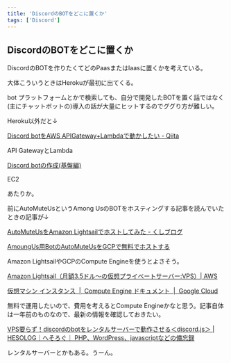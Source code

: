 ```yaml
---
title: 'DiscordのBOTをどこに置くか'
tags: ['Discord']
---
```


## DiscordのBOTをどこに置くか

DiscordのBOTを作りたくてどのPaasまたはIaasに置くかを考えている。

大体こういうときはHerokuが最初に出てくる。

bot プラットフォームとかで検索しても、自分で開発したBOTを置く話ではなく(主にチャットボットの)導入の話が大量にヒットするのでググり方が難しい。

Heroku以外だと↓

[Discord botをAWS APIGateway\+Lambdaで動かしたい \- Qiita](https://qiita.com/kyou5963/items/393be77b0c37d91b2b14)

API GatewayとLambda

[Discord botの作成\(基盤編\)](https://www.slideshare.net/ssuser68e7cd/discord-bot)

EC2

あたりか。

前にAutoMuteUsというAmong UsのBOTをホスティングする記事を読んでいたときの記事が↓

[AutoMuteUsをAmazon Lightsailでホストしてみた \- くしブログ](https://furukushi.hatenablog.jp/entry/2021/01/11/230000)

[AmoungUs用BotのAutoMuteUsをGCPで無料でホストする](https://zenn.dev/suzukenz/articles/860cb3d06066ef)

Amazon LightsailやGCPのCompute Engineを使うとよさそう。

[Amazon Lightsail（月額3\.5ドル〜の仮想プライベートサーバー:VPS）\| AWS](https://aws.amazon.com/jp/lightsail/)

[仮想マシン インスタンス  \|  Compute Engine ドキュメント  \|  Google Cloud](https://cloud.google.com/compute/docs/instances?hl=ja)

無料で運用したいので、費用を考えるとCompute Engineかなと思う。記事自体は一年前のものなので、最新の情報を確認しておきたい。

[VPS要らず！discordのbotをレンタルサーバーで動作させる＜discord\.js＞ \| HESOLOG｜へそろぐ｜ PHP、WordPress、javascriptなどの備忘録](https://hesolog.com/2021/02/03/vps%E8%A6%81%E3%82%89%E3%81%9A%EF%BC%81discord%E3%81%AEbot%E3%82%92%E3%83%AC%E3%83%B3%E3%82%BF%E3%83%AB%E3%82%B5%E3%83%BC%E3%83%90%E3%83%BC%E3%81%A7%E5%8B%95%E4%BD%9C%E3%81%95%E3%81%9B%E3%82%8B/)

レンタルサーバーとかもある。うーん。
